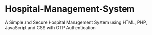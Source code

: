 # Hospital-Management-System
A Simple and Secure Hospital Management System using HTML, PHP, JavaScript and CSS with OTP Authentication

